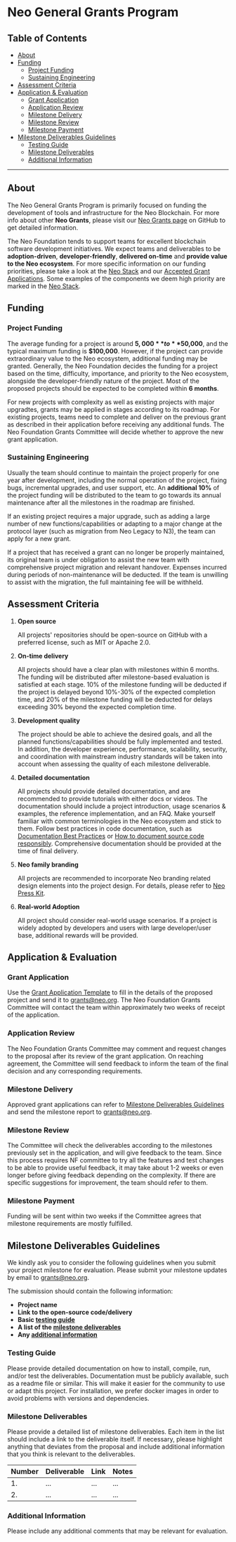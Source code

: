 # Neo General Grants Program

## Table of Contents

- [About](#about)
- [Funding](#funding)
  - [Project Funding](#project-funding)
  - [Sustaining Engineering](#sustaining-engineering)
- [Assessment Criteria](#assessment-criteria)
- [Application & Evaluation](#application--evaluation)
  - [Grant Application](#grant-application)
  - [Application Review](#application-review)
  - [Milestone Delivery](#milestone-delivery)
  - [Milestone Review](#milestone-review)
  - [Milestone Payment](#milestone-payment)
- [Milestone Deliverables Guidelines](#milestone-deliverables-guidelines)
  - [Testing Guide](#testing-guide)
  - [Milestone Deliverables](#milestone-deliverables)
  - [Additional Information](#additional-information)

----



## About 

The Neo General Grants Program is primarily focused on funding the development of tools and infrastructure for the Neo Blockchain. For more info about other **Neo Grants**, please visit our [Neo Grants page](https://github.com/gracegui43/Neo-Grants) on GitHub to get detailed information. 

The Neo Foundation tends to support teams for excellent blockchain software development initiatives. We expect teams and deliverables to be **adoption-driven**, **developer-friendly**, **delivered on-time** and **provide value to the Neo ecosystem**. For more specific information on our funding priorities, please take a look at the [Neo Stack](https://github.com/gracegui43/Neo-Grants/blob/master/Neo%20Stack.md) and our [Accepted Grant Applications](https://github.com/gracegui43/Neo-Grants/blob/master/Accepted%20Grant%20Applications.md). Some examples of the components we deem high priority are marked in the [Neo Stack](https://github.com/gracegui43/Neo-Grants/blob/master/Neo%20Stack.md).





## Funding 

### Project Funding
The average funding for a project is around **$5,000** to **$50,000**, and the typical maximum funding is **$100,000**. However, if the project can provide extraordinary value to the Neo ecosystem, additional funding may be granted. Generally, the Neo Foundation decides the funding for a project based on the time, difficulty, importance, and priority to the Neo ecosystem, alongside the developer-friendly nature of the project. Most of the proposed projects should be expected to be completed within **6 months**. 

For new projects with complexity as well as existing projects with major upgradtes, grants may be applied in stages according to its roadmap. For existing projects, teams need to complete and deliver on the previous grant as described in their application before receiving any additional funds. The Neo Foundation Grants Committee will decide whether to approve the new grant application.


### Sustaining Engineering
Usually the team should continue to maintain the project properly for one year after development, including the normal operation of the project, fixing bugs, incremental upgrades, and user support, etc. An **additional 10%** of the project funding will be distributed to the team to go towards its annual maintenance after all the milestones in the roadmap are finished. 

If an existing project requires a major upgrade, such as adding a large number of new functions/capabilities or adapting to a major change at the protocol layer (such as migration from Neo Legacy to N3), the team can apply for a new grant.

If a project that has received a grant can no longer be properly maintained, its original team is under obligation to assist the new team with comprehensive project migration and relevant handover. Expenses incurred during periods of non-maintenance will be deducted. If the team is unwilling to assist with the migration, the full maintaining fee will be withheld.





## Assessment Criteria
1. **Open source**

	All projects' repositories should be open-source on GitHub with a preferred license, such as MIT or Apache 2.0.
	
2. **On-time delivery**

	All projects should have a clear plan with milestones within 6 months. The funding will be distributed after milestone-based evaluation is satisfied at each stage. 10% of the milestone funding will be deducted if the project is delayed beyond 10%-30% of the expected completion time, and 20% of the milestone funding will be deducted for delays exceeding 30% beyond the expected completion time.

3. **Development quality** 

	The project should be able to achieve the desired goals, and all the planned functions/capabilities should be fully implemented and tested. In addition, the developer experience, performance, scalability, security, and coordination with mainstream industry standards will be taken into account when assessing the quality of each milestone deliverable.

4. **Detailed documentation**

	All projects should provide detailed documentation, and are recommended to provide tutorials with either docs or videos. The documentation should include a project introduction, usage scenarios & examples, the reference implementation, and an FAQ. Make yourself familiar with common terminologies in the Neo ecosystem and stick to them. Follow best practices in code documentation, such as [Documentation Best Practices](https://chromium.googlesource.com/chromium/src/+/master/docs/documentation_best_practices.md#) or [How to document source code responsibly](https://medium.com/@andrewgoldis/how-to-document-source-code-responsibly-2b2f303aa525). Comprehensive documentation should be provided at the time of final delivery. 

5. **Neo family branding**

	All projects are recommended to incorporate Neo branding related design elements into the project design. For details, please refer to [Neo Press Kit](https://neo.org/presskit).
	
6. **Real-world Adoption**
	
	All project should consider real-world usage scenarios. If a project is widely adopted by developers and users with large developer/user base, additional rewards will be provided.





## Application & Evaluation
### Grant Application

Use the [Grant Application Template](https://github.com/gracegui43/Neo-Grants/blob/master/Grant%20Application%20Template.md) to fill in the details of the proposed project and send it to [grants@neo.org](mailto:grants@neo.org). The Neo Foundation Grants Committee will contact the team within approximately two weeks of receipt of the application.

### Application Review

The Neo Foundation Grants Committee may comment and request changes to the proposal after its review of the grant application. On reaching agreement, the Committee will send feedback to inform the team of the final decision and any corresponding requirements.

### Milestone Delivery

Approved grant applications can refer to [Milestone Deliverables Guidelines](#milestone-deliverables-guidelines) and send the milestone report to [grants@neo.org](mailto:grants@neo.org).

### Milestone Review

The Committee will check the deliverables according to the milestones previously set in the application, and will give feedback to the team. Since this process requires NF committee to try all the features and test changes to be able to provide useful feedback, it may take about 1-2 weeks or even longer before giving feedback depending on the complexity. If there are specific suggestions for improvement, the team should refer to them.

### Milestone Payment

Funding will be sent within two weeks if the Committee agrees that milestone requirements are mostly fulfilled.

## Milestone Deliverables Guidelines

We kindly ask you to consider the following guidelines when you submit your project milestone for evaluation. Please submit your milestone updates by email to [grants@neo.org](mailto:grants@neo.org).

The submission should contain the following information:

- **Project name**
- **Link to the open-source code/delivery**
- **Basic [testing guide](#testing-guide)**
- **A list of the [milestone deliverables](#milestone-deliverables)**
- **Any [additional information](#additional-information)**

### Testing Guide

Please provide detailed documentation on how to install, compile, run, and/or test the deliverables. Documentation must be publicly available, such as a readme file or similar. This will make it easier for the community to use or adapt this project. For installation, we prefer docker images in order to avoid problems with versions and dependencies.

### Milestone Deliverables

Please provide a detailed list of milestone deliverables. Each item in the list should include a link to the deliverable itself. If necessary, please highlight anything that deviates from the proposal and include additional information that you think is relevant to the deliverables.

| Number | Deliverable | Link | Notes |
| ------ | ----------- | ---- | ----- |
| 1.     | ...         | ...  | ...   |
| 2.     | ...         | ...  | ...   |

### Additional Information

Please include any additional comments that may be relevant for evaluation.